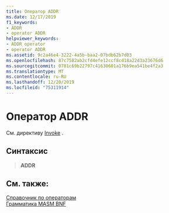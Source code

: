 ```yaml
---
title: Оператор ADDR
ms.date: 12/17/2019
f1_keywords:
- ADDR
- operator ADDR
helpviewer_keywords:
- ADDR operator
- operator ADDR
ms.assetid: 9c2a46e4-3222-4a5b-baa2-07bdb62b7d03
ms.openlocfilehash: 87c7582ab2cfd4efe12ccf8cd18a22d3a23676d6
ms.sourcegitcommit: 0781c69b22797c41630601a176b9ea541be4f2a3
ms.translationtype: MT
ms.contentlocale: ru-RU
ms.lasthandoff: 12/20/2019
ms.locfileid: "75311914"
---
```

# <a name="operator-addr"></a>Оператор ADDR

См. директиву [Invoke](invoke.md) .

## <a name="syntax"></a>Синтаксис

> **ADDR**

## <a name="see-also"></a>См. также:

[Справочник по операторам](operators-reference.md)\
[Грамматика MASM BNF](masm-bnf-grammar.md)
